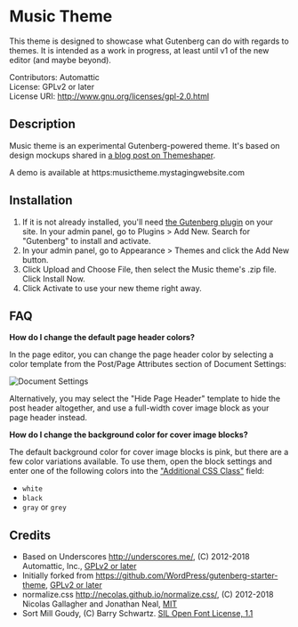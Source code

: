 # Music Theme

This theme is designed to showcase what Gutenberg can do with regards to themes. It is intended as a work in progress, at least until v1 of the new editor (and maybe beyond). 

Contributors: Automattic  
License: GPLv2 or later  
License URI: http://www.gnu.org/licenses/gpl-2.0.html

## Description

Music theme is an experimental Gutenberg-powered theme. It's based on design mockups shared in [a blog post on Themeshaper](https://themeshaper.com/2018/03/07/designing-gutenberg-block-driven-themes-with-sketch/). 

A demo is available at https:musictheme.mystagingwebsite.com

## Installation

1. If it is not already installed, you'll need [the Gutenberg plugin](https://wordpress.org/plugins/gutenberg/) on your site. In your admin panel, go to Plugins > Add New. Search for "Gutenberg" to install and activate. 
2. In your admin panel, go to Appearance > Themes and click the Add New button.
3. Click Upload and Choose File, then select the Music theme's .zip file. Click Install Now.
4. Click Activate to use your new theme right away.

## FAQ

**How do I change the default page header colors?**

In the page editor, you can change the page header color by selecting a color template from the Post/Page Attributes section of Document Settings:

![Document Settings](https://cloudup.com/files/iva6xfO0QEo/download)

Alternatively, you may select the "Hide Page Header" template to hide the post header altogether, and use a full-width cover image block as your page header instead.

**How do I change the background color for cover image blocks?**

The default background color for cover image blocks is pink, but  there are a few color variations available. To use them, open the block settings and enter one of the following colors into the ["Additional CSS Class"](http://cld.wthms.co/1cThcZ) field:

- `white`
- `black`
- `gray` or `grey`

## Credits

* Based on Underscores http://underscores.me/, (C) 2012-2018 Automattic, Inc., [GPLv2 or later](https://www.gnu.org/licenses/gpl-2.0.html)
* Initially forked from https://github.com/WordPress/gutenberg-starter-theme, [GPLv2 or later](https://www.gnu.org/licenses/gpl-2.0.html)
* normalize.css http://necolas.github.io/normalize.css/, (C) 2012-2018 Nicolas Gallagher and Jonathan Neal, [MIT](http://opensource.org/licenses/MIT)
* Sort Mill Goudy, (C) Barry Schwartz. [SIL Open Font License, 1.1](http://scripts.sil.org/OFL)